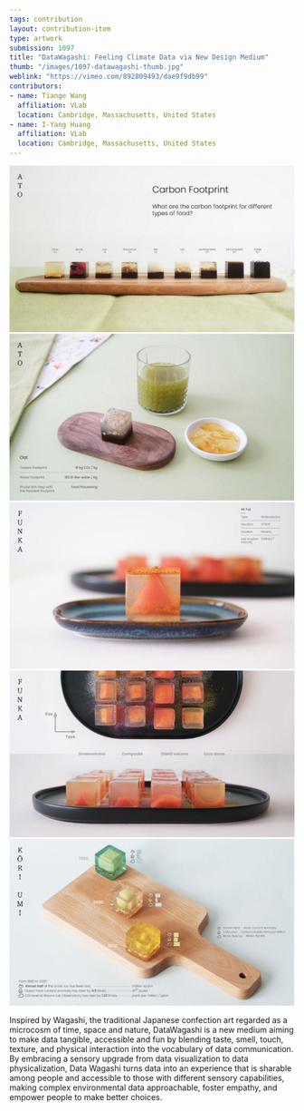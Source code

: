 ```yaml
---
tags: contribution
layout: contribution-item
type: artwork
submission: 1097
title: "DataWagashi: Feeling Climate Data via New Design Medium"
thumb: "/images/1097-datawagashi-thumb.jpg"
weblink: "https://vimeo.com/892809493/dae9f9db99"
contributors: 
- name: Tiange Wang
  affiliation: VLab
  location: Cambridge, Massachusetts, United States
- name: I-Yang Huang
  affiliation: VLab
  location: Cambridge, Massachusetts, United States
---
```


![alt text](/images/1097-datawagashi-DataWagashi_Ato_1.jpg) 
![alt text](/images/1097-datawagashi-DataWagashi_Ato_2.jpg) 
![alt text](/images/1097-datawagashi-DataWagashi_Funka_1.jpg) 
![alt text](/images/1097-datawagashi-DataWagashi_Funka_2.jpg) 
![alt text](/images/1097-datawagashi-DataWagashi_KoriUmi_1.jpg) 

Inspired by Wagashi, the traditional Japanese confection art regarded as
a microcosm of time, space and nature, DataWagashi is a new medium
aiming to make data tangible, accessible and fun by blending taste,
smell, touch, texture, and physical interaction into the vocabulary of
data communication. By embracing a sensory upgrade from data
visualization to data physicalization, Data Wagashi turns data into an
experience that is sharable among people and accessible to those with
different sensory capabilities, making complex environmental data
approachable, foster empathy, and empower people to make better
choices.


